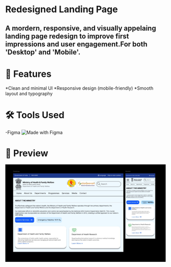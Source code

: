 # Redesigned Landing Page

## A mordern, responsive, and visually appelaing landing page redesign to improve first impressions and user engagement.For both 'Desktop' and 'Mobile'.

# 🚀 Features
*Clean and minimal UI
*Responsive design (mobile-friendly)
*Smooth layout and typography

# 🛠️ Tools Used
-Figma ![Made with Figma](https://img.shields.io/badge/Made%20with-Figma-blue?logo=figma)


# 📸 Preview
![Redesigned Website](./redesigned_website.jpg)

